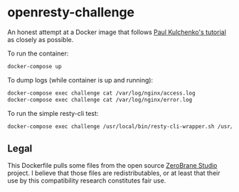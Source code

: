 # openresty-challenge

An honest attempt at a Docker image that follows
[Paul Kulchenko's tutorial](http://notebook.kulchenko.com/zerobrane/debugging-openresty-nginx-lua-scripts-with-zerobrane-studio)
as closely as possible.

To run the container:

```bash
docker-compose up
```

To dump logs (while container is up and running):

```bash
docker-compose exec challenge cat /var/log/nginx/access.log
docker-compose exec challenge cat /var/log/nginx/error.log
```

To run the simple resty-cli test:

```bash
docker-compose exec challenge /usr/local/bin/resty-cli-wrapper.sh /usr/local/openresty/nginx/lua/cli.lua
```

## Legal

This Dockerfile pulls some files from the open source
[ZeroBrane Studio](https://github.com/pkulchenko/ZeroBraneStudio) project. I believe that those
files are redistributables, or at least that their use by this compatibility research constitutes
fair use.
